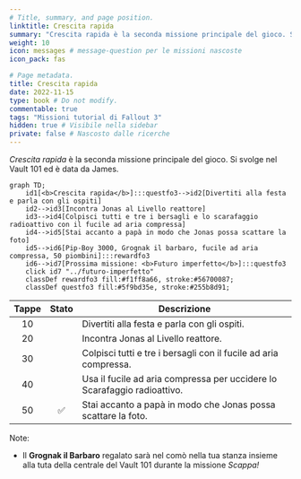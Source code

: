 ```yaml
---
# Title, summary, and page position.
linktitle: Crescita rapida
summary: "Crescita rapida è la seconda missione principale del gioco. Si svolge nel Vault 101 ed è data da James."
weight: 10
icon: messages # message-question per le missioni nascoste
icon_pack: fas

# Page metadata.
title: Crescita rapida
date: 2022-11-15
type: book # Do not modify.
commentable: true
tags: "Missioni tutorial di Fallout 3"
hidden: true # Visibile nella sidebar
private: false # Nascosto dalle ricerche
---
```


*Crescita rapida* è la seconda missione principale del gioco. Si svolge nel Vault 101 ed è data da James.

           

```mermaid
graph TD;
    id1[<b>Crescita rapida</b>]:::questfo3-->id2[Divertiti alla festa e parla con gli ospiti]
    id2-->id3[Incontra Jonas al Livello reattore]
    id3-->id4[Colpisci tutti e tre i bersagli e lo scarafaggio radioattivo con il fucile ad aria compressa]
    id4-->id5[Stai accanto a papà in modo che Jonas possa scattare la foto]
    id5-->id6[Pip-Boy 3000, Grognak il barbaro, fucile ad aria compressa, 50 piombini]:::rewardfo3  
    id6-->id7[Prossima missione: <b>Futuro imperfetto</b>]:::questfo3
    click id7 "../futuro-imperfetto"
    classDef rewardfo3 fill:#f1ff8a66, stroke:#56700087;
    classDef questfo3 fill:#5f9bd35e, stroke:#255b8d91;
```

| Tappe | Stato              | Descrizione                                                              |
| :---: | :----------------: | ------------------------------------------------------------------------ |
|  10   |                    | Divertiti alla festa e parla con gli ospiti.                             |
|  20   |                    | Incontra Jonas al Livello reattore.                                      |
|  30   |                    | Colpisci tutti e tre i bersagli con il fucile ad aria compressa.         |
|  40   |                    | Usa il fucile ad aria compressa per uccidere lo Scarafaggio radioattivo. |
|  50   | :white_check_mark: | Stai accanto a papà in modo che Jonas possa scattare la foto.            |

Note: 
- Il **Grognak il Barbaro** regalato sarà nel comò nella tua stanza insieme alla tuta della centrale del Vault 101 durante la missione *Scappa!* 